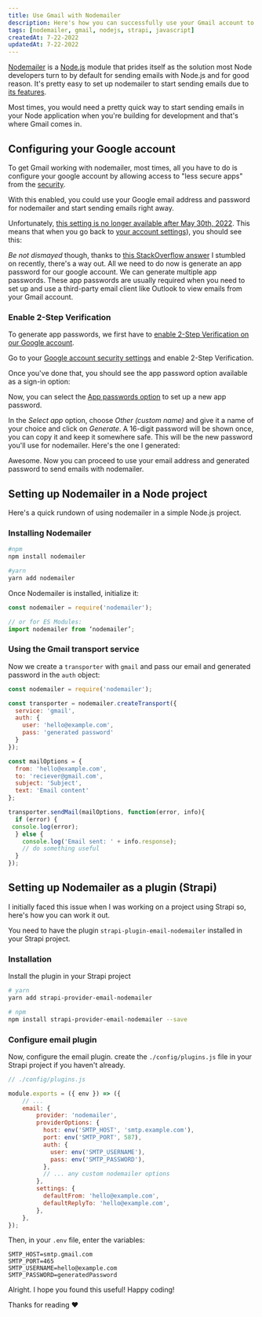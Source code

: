 ```yaml
---
title: Use Gmail with Nodemailer
description: Here's how you can successfully use your Gmail account to send emails using Nodemailer.
tags: [nodemailer, gmail, nodejs, strapi, javascript]
createdAt: 7-22-2022
updatedAt: 7-22-2022
---
```



[Nodemailer](https://nodemailer.com/) is a [Node.js](https://nodejs.org/) module that prides itself as the solution most Node developers turn to by default for sending emails with Node.js and for good reason.
It's pretty easy to set up nodemailer to start sending emails due to [its features](https://nodemailer.com/about/#nodemailer-features).

Most times, you would need a pretty quick way to start sending emails in your Node application when you're building for development and that's where Gmail comes in.

## Configuring your Google account

To get Gmail working with nodemailer, most times, all you have to do is configure your google account by allowing access to "less secure apps" from the [security](https://www.google.com/settings/security/lesssecureapps).

With this enabled, you could use your Google email address and password for nodemailer and start sending emails right away.

<img-cont src="https://i.imgur.com/D8LkUe5.png" alt="Less secure app access" ></img-cont>

Unfortunately, [this setting is no longer available after May 30th, 2022](https://support.google.com/accounts/answer/6010255?hl=en). This means that when you go back to [your account settings](https://www.google.com/settings/security/lesssecureapps)), you should see this:

<img-cont src="https://i.imgur.com/CG452Ms.png" alt="Less secure app access settings no longer available" ></img-cont>

*Be not dismayed* though, thanks to [this StackOverflow answer](https://stackoverflow.com/a/72477193/12654375) I stumbled on recently, there's a way out.
All we need to do now is generate an app password for our google account. We can generate multiple app passwords. These app passwords are usually required when you need to set up and use a third-party email client like Outlook to view emails from your Gmail account.

### Enable 2-Step Verification

To generate app passwords, we first have to [enable 2-Step Verification on our Google account](https://myaccount.google.com/signinoptions/two-step-verification/enroll-welcome).

Go to your [Google account security settings](https://myaccount.google.com/security) and enable 2-Step Verification.

<img-cont src="https://i.imgur.com/MO3uTSr.png" alt="2-Step Verification option in Google account" ></img-cont>

Once you've done that, you should see the app password option available as a sign-in option:

<img-cont src="https://i.imgur.com/NUQTFba.png" alt="App passwords option available" ></img-cont>

Now, you can select the [App passwords option](https://myaccount.google.com/u/2/apppasswords) to set up a new app password.

In the *Select app* option, choose *Other (custom name)* and give it a name of your choice and click on *Generate*.
A 16-digit password will be shown once, you can copy it and keep it somewhere safe. This will be the new password you'll use for nodemailer.
Here's the one I generated:

<img-cont src="https://i.imgur.com/eWVmEk6.png" alt="Generated password" ></img-cont>

Awesome. Now you can proceed to use your email address and generated password to send emails with nodemailer.

## Setting up Nodemailer in a Node project

Here's a quick rundown of using nodemailer in a simple Node.js project.

### Installing Nodemailer

```bash
#npm
npm install nodemailer

#yarn
yarn add nodemailer
```

Once Nodemailer is installed, initialize it:

```javascript
const nodemailer = require('nodemailer');

// or for ES Modules:
import nodemailer from ‘nodemailer’;
```

### Using the Gmail transport service

Now we create a `transporter` with `gmail` and pass our email and generated password in the `auth` object:

```javascript
const nodemailer = require('nodemailer');

const transporter = nodemailer.createTransport({
  service: 'gmail',
  auth: {
    user: 'hello@example.com',
    pass: 'generated password'
  }
});

const mailOptions = {
  from: 'hello@example.com',
  to: 'reciever@gmail.com',
  subject: 'Subject',
  text: 'Email content'
};

transporter.sendMail(mailOptions, function(error, info){
  if (error) {
 console.log(error);
  } else {
    console.log('Email sent: ' + info.response);
    // do something useful
  }
});
```

## Setting up Nodemailer as a plugin (Strapi)

I initially faced this issue when I was working on a project using Strapi so, here's how you can work it out.

You need to have the plugin `strapi-plugin-email-nodemailer` installed in your Strapi project.

### Installation

Install the plugin in your Strapi project

```bash
# yarn
yarn add strapi-provider-email-nodemailer

# npm
npm install strapi-provider-email-nodemailer --save
```

### Configure email plugin

Now, configure the email plugin. create the `./config/plugins.js` file in your Strapi project if you haven't already.

```javascript
// ./config/plugins.js

module.exports = ({ env }) => ({
    // ...
    email: {
        provider: 'nodemailer',
        providerOptions: {
          host: env('SMTP_HOST', 'smtp.example.com'),
          port: env('SMTP_PORT', 587),
          auth: {
            user: env('SMTP_USERNAME'),
            pass: env('SMTP_PASSWORD'),
          },
          // ... any custom nodemailer options
        },
        settings: {
          defaultFrom: 'hello@example.com',
          defaultReplyTo: 'hello@example.com',
        },
    },
});
```

Then, in your `.env` file, enter the variables:

```text
SMTP_HOST=smtp.gmail.com
SMTP_PORT=465
SMTP_USERNAME=hello@example.com
SMTP_PASSWORD=generatedPassword
```

Alright. I hope you found this useful! Happy coding!

Thanks for reading ❤

